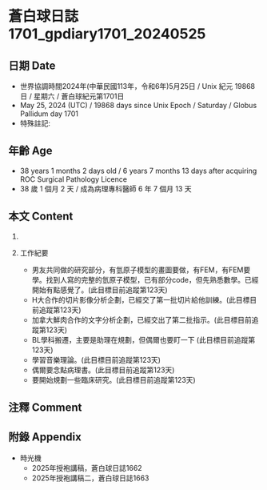 [_metadata_:encoding]: - "utf-8"
[_metadata_:language]: - "zh-Hant-TW"
[_metadata_:fileformat]: - "markdown"
[_metadata_:MIME_type]: - "text/plain"
[_metadata_:markdown_version]: - "commonmark version 0.30"
[_metadata_:markdown_spec]: - "https://spec.commonmark.org/0.30/"

# 蒼白球日誌1701_gpdiary1701_20240525 #

## 日期 Date ##

* 世界協調時間2024年(中華民國113年，令和6年)5月25日 / Unix 紀元 19868 日 / 星期六 / 蒼白球紀元第1701日
* May 25, 2024 (UTC) / 19868 days since Unix Epoch / Saturday / Globus Pallidum day 1701
* 特殊註記:

## 年齡 Age ##

* 38 years 1 months 2 days old / 6 years 7 months 13 days after acquiring ROC Surgical Pathology Licence
* 38 歲 1 個月 2 天 / 成為病理專科醫師 6 年 7 個月 13 天

## 本文 Content ##

1. 

2. 工作紀要

    - 男友共同做的研究部分，有氫原子模型的畫圖要做，有FEM，有FEM要學。找到人寫的完整的氫原子模型，已有部分code，但先熟悉數學。已經開始有點感覺了。(此目標目前追蹤第123天)
    - H大合作的切片影像分析企劃，已經交了第一批切片給他訓練。(此目標目前追蹤第123天)
    - 加拿大鮮肉合作的文字分析企劃，已經交出了第二批指示。(此目標目前追蹤第123天)
    - BL學科搬遷，主要是助理在規劃，但偶爾也要盯一下 (此目標目前追蹤第123天)
    - 學習音樂理論。(此目標目前追蹤第123天)
    - 偶爾要念點病理書。(此目標目前追蹤第123天)
    - 要開始規劃一些臨床研究。(此目標目前追蹤第123天)

## 注釋 Comment ##


## 附錄 Appendix ##

* 時光機
    - 2025年授袍講稿，蒼白球日誌1662
    - 2025年授袍講稿二，蒼白球日誌1663

